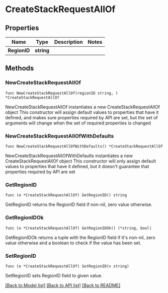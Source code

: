 # CreateStackRequestAllOf

## Properties

Name | Type | Description | Notes
------------ | ------------- | ------------- | -------------
**RegionID** | **string** |  |

## Methods

### NewCreateStackRequestAllOf

`func NewCreateStackRequestAllOf(regionID string, ) *CreateStackRequestAllOf`

NewCreateStackRequestAllOf instantiates a new CreateStackRequestAllOf object
This constructor will assign default values to properties that have it defined,
and makes sure properties required by API are set, but the set of arguments
will change when the set of required properties is changed

### NewCreateStackRequestAllOfWithDefaults

`func NewCreateStackRequestAllOfWithDefaults() *CreateStackRequestAllOf`

NewCreateStackRequestAllOfWithDefaults instantiates a new CreateStackRequestAllOf object
This constructor will only assign default values to properties that have it defined,
but it doesn't guarantee that properties required by API are set

### GetRegionID

`func (o *CreateStackRequestAllOf) GetRegionID() string`

GetRegionID returns the RegionID field if non-nil, zero value otherwise.

### GetRegionIDOk

`func (o *CreateStackRequestAllOf) GetRegionIDOk() (*string, bool)`

GetRegionIDOk returns a tuple with the RegionID field if it's non-nil, zero value otherwise
and a boolean to check if the value has been set.

### SetRegionID

`func (o *CreateStackRequestAllOf) SetRegionID(v string)`

SetRegionID sets RegionID field to given value.



[[Back to Model list]](../README.md#documentation-for-models) [[Back to API list]](../README.md#documentation-for-api-endpoints) [[Back to README]](../README.md)
